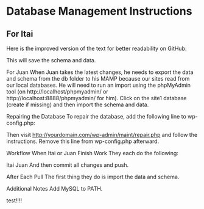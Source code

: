# Database Management Instructions

## For Itai

Here is the improved version of the text for better readability on GitHub:

This will save the schema and data.

For Juan
When Juan takes the latest changes, he needs to export the data and schema from the db folder to his MAMP because our sites read from our local databases. He will need to run an import using the phpMyAdmin tool (on http://localhost/phpmyadmin/ or http://localhost:8888/phpmyadmin/ for him). Click on the site1 database (create if missing) and then import the schema and data.

Repairing the Database
To repair the database, add the following line to wp-config.php:

Then visit http://yourdomain.com/wp-admin/maint/repair.php and follow the instructions. Remove this line from wp-config.php afterward.

Workflow
When Itai or Juan Finish Work
They each do the following:

Itai
Juan
And then commit all changes and push.

After Each Pull
The first thing they do is import the data and schema.

Additional Notes
Add MySQL to PATH.

test!!!!
